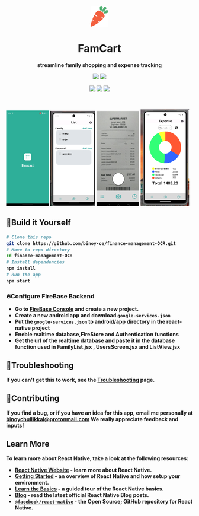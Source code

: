 <p align="center">
  <img src="src\assets\images\Carrot.png" />
</p>
<h1 align="center">
FamCart
</h1>

<p  align="center" ><b>streamline family shopping and expense tracking</p>


<p align="center" >
  <img src="https://img.shields.io/github/commit-activity/t/binoy-ce/finance-management-OCR">
  <img src="https://img.shields.io/github/last-commit/binoy-ce/finance-management-OCR">
</p>

<p align="center">
   <img src="https://img.shields.io/badge/React_Native-20232A?style=for-the-badge&logo=react&logoColor=61DAFB">
   <img src="https://img.shields.io/badge/firebase-ffca28?style=for-the-badge&logo=firebase&logoColor=black">
   <img src="https://img.shields.io/badge/JavaScript-323330?style=for-the-badge&logo=javascript&logoColor=F7DF1E">
</p>
<br>

<p float="left">
  <img src="src\assets\screenshots\first.jpg" width="23%" />
  <img src="src\assets\screenshots\second.png" width="24%" /> 
  <img src="src\assets\screenshots\third.png" width="23%" />
  <img src="src\assets\screenshots\fourth.png" width="26%" />
</p>


## &#x1F528;Build it Yourself

```bash
# Clone this repo
git clone https://github.com/binoy-ce/finance-management-OCR.git
# Move to repo directory
cd finance-management-OCR
# Install dependencies
npm install
# Run the app
npm start
```

### &#x1F525;Configure FireBase Backend

- Go to [FireBase Console](https://console.firebase.google.com/) and create a new project. 
- Create a new android app and download `google-services.json`
- Put the `google-services.json` to android/app directory in the react-native project
- Eneble realtime database,FireStore and Authentication functions
- Get the url of the realtime database and paste it in the database function used in FamilyList.jsx , UsersScreen.jsx and ListView.jsx



## &#x1F527;Troubleshooting

If you can't get this to work, see the [Troubleshooting](https://reactnative.dev/docs/troubleshooting) page.

## &#x1F64B;Contributing

If you find a bug, or if you have an idea for this app, email me personally at binoychullikkal@protonmail.com  We really appreciate feedback and inputs!

 
## Learn More

To learn more about React Native, take a look at the following resources:

- [React Native Website](https://reactnative.dev) - learn more about React Native.
- [Getting Started](https://reactnative.dev/docs/environment-setup) - an **overview** of React Native and how setup your environment.
- [Learn the Basics](https://reactnative.dev/docs/getting-started) - a **guided tour** of the React Native **basics**.
- [Blog](https://reactnative.dev/blog) - read the latest official React Native **Blog** posts.
- [`@facebook/react-native`](https://github.com/facebook/react-native) - the Open Source; GitHub **repository** for React Native.
